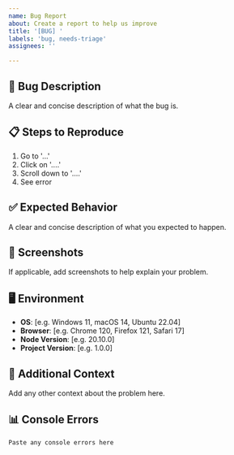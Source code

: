 ```yaml
---
name: Bug Report
about: Create a report to help us improve
title: '[BUG] '
labels: 'bug, needs-triage'
assignees: ''

---
```


## 🐛 Bug Description
A clear and concise description of what the bug is.

## 📋 Steps to Reproduce
1. Go to '...'
2. Click on '....'
3. Scroll down to '....'
4. See error

## ✅ Expected Behavior
A clear and concise description of what you expected to happen.

## 📸 Screenshots
If applicable, add screenshots to help explain your problem.

## 🖥️ Environment
 - **OS**: [e.g. Windows 11, macOS 14, Ubuntu 22.04]
 - **Browser**: [e.g. Chrome 120, Firefox 121, Safari 17]
 - **Node Version**: [e.g. 20.10.0]
 - **Project Version**: [e.g. 1.0.0]

## 📝 Additional Context
Add any other context about the problem here.

## 📊 Console Errors
```
Paste any console errors here
```